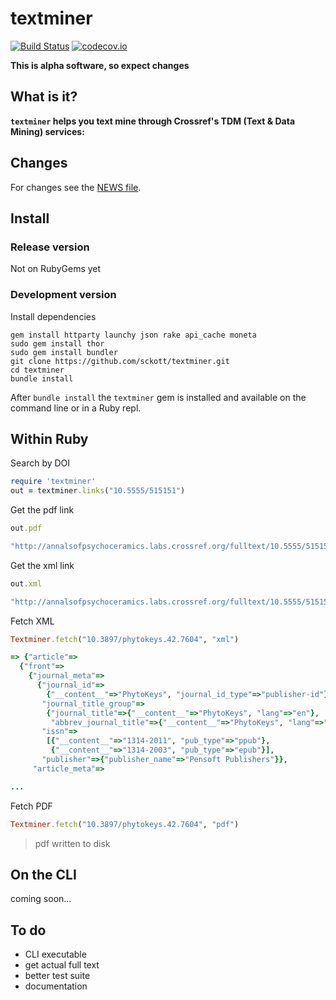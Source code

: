 textminer
=========

[![Build Status](https://api.travis-ci.org/sckott/textminer.png)](https://travis-ci.org/sckott/textminer)
[![codecov.io](http://codecov.io/github/sckott/textminer/coverage.svg?branch=master)](http://codecov.io/github/sckott/textminer?branch=master)

__This is alpha software, so expect changes__

## What is it?

__`textminer` helps you text mine through Crossref's TDM (Text & Data Mining) services:__

## Changes

For changes see the [NEWS file](https://github.com/sckott/textminer/blob/master/NEWS.md).

## Install

### Release version

Not on RubyGems yet

### Development version

Install dependencies

```
gem install httparty launchy json rake api_cache moneta
sudo gem install thor
sudo gem install bundler
git clone https://github.com/sckott/textminer.git
cd textminer
bundle install
```

After `bundle install` the `textminer` gem is installed and available on the command line or in a Ruby repl.

## Within Ruby

Search by DOI

```ruby
require 'textminer'
out = textminer.links("10.5555/515151")
```

Get the pdf link

```ruby
out.pdf
```

```ruby
"http://annalsofpsychoceramics.labs.crossref.org/fulltext/10.5555/515151.pdf"
```

Get the xml link

```ruby
out.xml
```

```ruby
"http://annalsofpsychoceramics.labs.crossref.org/fulltext/10.5555/515151.xml"
```

Fetch XML

```ruby
Textminer.fetch("10.3897/phytokeys.42.7604", "xml")
```

```ruby
=> {"article"=>
  {"front"=>
    {"journal_meta"=>
      {"journal_id"=>
        {"__content__"=>"PhytoKeys", "journal_id_type"=>"publisher-id"},
       "journal_title_group"=>
        {"journal_title"=>{"__content__"=>"PhytoKeys", "lang"=>"en"},
         "abbrev_journal_title"=>{"__content__"=>"PhytoKeys", "lang"=>"en"}},
       "issn"=>
        [{"__content__"=>"1314-2011", "pub_type"=>"ppub"},
         {"__content__"=>"1314-2003", "pub_type"=>"epub"}],
       "publisher"=>{"publisher_name"=>"Pensoft Publishers"}},
     "article_meta"=>

...
```

Fetch PDF

```ruby
Textminer.fetch("10.3897/phytokeys.42.7604", "pdf")
```

> pdf written to disk

## On the CLI

coming soon...

## To do

* CLI executable
* get actual full text
* better test suite
* documentation
